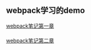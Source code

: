 ## webpack学习的demo


<html>
<body>
  <div id="readme">
    <div style="margin-bottom:20px">
      <a href="https://github.com/liyunxiang345/webpack-study/blob/master/notebook/step-1.md">webpack笔记第一章</a>
    </div>
    <div style="margin-bottom:20px">
      <a href="https://github.com/liyunxiang345/webpack-study/blob/master/notebook/step-2.md">webpack笔记第二章</a>
    </div>
  </div>
</body>
</html>
